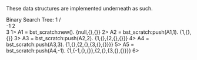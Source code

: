 These data structures are implemented underneath as such.

Binary Search Tree:
       1
     /   \
  -1       2
            \
              3
1> A1 = bst_scratch:new().
{null,{},{}}
2> A2 = bst_scratch:push(A1,1).
{1,{},{}}
3> A3 = bst_scratch:push(A2,2).
{1,{},{2,{},{}}}
4> A4 = bst_scratch:push(A3,3).
{1,{},{2,{},{3,{},{}}}}
5> A5 = bst_scratch:push(A4,-1).
{1,{-1,{},{}},{2,{},{3,{},{}}}}
6>

